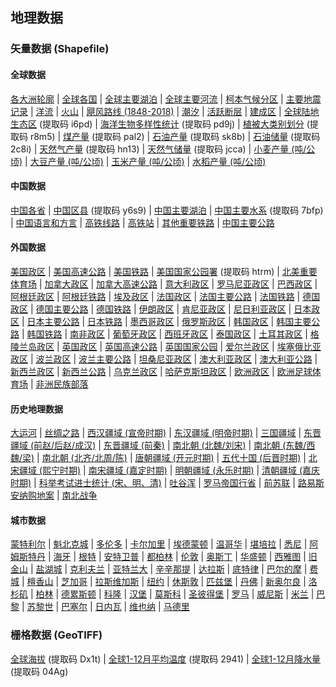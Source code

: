 ## 地理数据
### 矢量数据 (Shapefile)
#### 全球数据
[各大洲轮廓](https://github.com/yeshancqcq/geographic_data/blob/main/world/WorldContinents.zip) |
[全球各国](https://github.com/yeshancqcq/geographic_data/blob/main/world/WorldCountries.zip) |
[全球主要湖泊](https://github.com/yeshancqcq/geographic_data/blob/main/world/WorldMajorLakes.zip) |
[全球主要河流](https://github.com/yeshancqcq/geographic_data/blob/main/world/WorldRivers.zip) |
[柯本气候分区](https://github.com/yeshancqcq/geographic_data/blob/main/world/KoppenClimates.zip) |
[主要地震记录](https://github.com/yeshancqcq/geographic_data/blob/main/world/WorldEarthquake.zip) |
[洋流](https://github.com/yeshancqcq/geographic_data/blob/main/world/ocean_currents.zip) |
[火山](https://github.com/yeshancqcq/geographic_data/blob/main/world/volcano.zip) |
[飓风路线 (1848-2018)](https://github.com/yeshancqcq/geographic_data/blob/main/world/hurricane.zip) |
[潮汐](https://github.com/yeshancqcq/geographic_data/blob/main/world/Global_Tidal_Range_Classification.zip) |
[活跃断层](https://github.com/yeshancqcq/geographic_data/blob/main/world/FaultsWorld.zip) |
[建成区](https://github.com/yeshancqcq/geographic_data/blob/main/world/UrbanWorld.zip) |
[全球陆地生态区](https://pan.baidu.com/s/1dbPnosuEmV-atnoN67Ln6w) (提取码 i6pd) |
[海洋生物多样性统计](https://pan.baidu.com/s/1ge53LyaVY92VTVCFiUieag) (提取码 pd9j) |
[植被大类别划分](https://pan.baidu.com/s/1_8EgX0vbi5-8RT_Psfxh5w) (提取码 r8m5) |
[煤产量](https://pan.baidu.com/s/1FcXVyuyleTiwvMGvwdRpZg) (提取码 pal2) |
[石油产量](https://pan.baidu.com/s/1uvoyB0iDmF8MawCVatwQ6A) (提取码 sk8b) |
[石油储量](https://pan.baidu.com/s/1PiMJ57ZzCIjC3EHxNwfXfQ) (提取码 2c8i) |
[天然气产量](https://pan.baidu.com/s/14x6GX8J1QkjnufxcXw1H7Q) (提取码 hn13) |
[天然气储量](https://pan.baidu.com/s/1pMakByoPnaxnDHZMp4cd6w) (提取码 jcca) |
[小麦产量 (吨/公顷)](https://github.com/yeshancqcq/geographic_data/blob/main/world/Wheat_Yield.zip) |
[大豆产量 (吨/公顷)](https://github.com/yeshancqcq/geographic_data/blob/main/world/Soybean_Yield.zip) |
[玉米产量 (吨/公顷)](https://github.com/yeshancqcq/geographic_data/blob/main/world/Corn_Yield.zip) |
[水稻产量 (吨/公顷)](https://github.com/yeshancqcq/geographic_data/blob/main/world/Rice_Yield.zip)

#### 中国数据
[中国各省](https://github.com/yeshancqcq/geographic_data/blob/main/china/ChinaProvinces.zip) |
[中国区县](https://pan.baidu.com/s/15t7t6nLj-ntjwfOeZzfW4w) (提取码 y6s9) |
[中国主要湖泊](https://github.com/yeshancqcq/geographic_data/blob/main/china/ChinaMajorLakes.zip) |
[中国主要水系](https://pan.baidu.com/s/18meL3jVJM2pIASRgKK4fbA) (提取码 7bfp) |
[中国语言和方言](https://github.com/yeshancqcq/geographic_data/blob/main/china/ChinaLanguage.zip) |
[高铁线路](https://github.com/yeshancqcq/geographic_data/blob/main/china/HighSpeedRail.zip) |
[高铁站](https://github.com/yeshancqcq/geographic_data/blob/main/china/HighSpeedRailStation.zip) |
[其他重要铁路](https://github.com/yeshancqcq/geographic_data/blob/main/china/CHN_rails.zip) |
[中国主要公路](https://github.com/yeshancqcq/geographic_data/blob/main/china/ChinaRoads.zip)


#### 外国数据
[美国政区](https://github.com/yeshancqcq/geographic_data/blob/main/bycountry/USA.zip) |
[美国高速公路](https://github.com/yeshancqcq/geographic_data/blob/main/bycountry/USHighway.zip) |
[美国铁路](https://github.com/yeshancqcq/geographic_data/blob/main/bycountry/USA_rails.zip) |
[美国国家公园署](https://pan.baidu.com/s/14v5ekUn0Mn7wQrGhc62Pag) (提取码 htrm) |
[北美重要体育场](https://github.com/yeshancqcq/geographic_data/blob/main/bycountry/SportsVenues.zip) |
[加拿大政区](https://github.com/yeshancqcq/geographic_data/blob/main/bycountry/Canada.zip) |
[加拿大高速公路](https://github.com/yeshancqcq/geographic_data/blob/main/bycountry/CanadaHighway.zip) |
[意大利政区](https://github.com/yeshancqcq/geographic_data/blob/main/bycountry/Italy.zip) |
[罗马尼亚政区](https://github.com/yeshancqcq/geographic_data/blob/main/bycountry/Romania.zip) |
[巴西政区](https://github.com/yeshancqcq/geographic_data/blob/main/bycountry/Brazil.zip) |
[阿根廷政区](https://github.com/yeshancqcq/geographic_data/blob/main/bycountry/Argentia.zip) |
[阿根廷铁路](https://github.com/yeshancqcq/geographic_data/blob/main/bycountry/ARG_rails.zip) |
[埃及政区](https://github.com/yeshancqcq/geographic_data/blob/main/bycountry/Egypt.zip) |
[法国政区](https://github.com/yeshancqcq/geographic_data/blob/main/bycountry/France.zip) |
[法国主要公路](https://github.com/yeshancqcq/geographic_data/blob/main/bycountry/FranceRds.zip) |
[法国铁路](https://github.com/yeshancqcq/geographic_data/blob/main/bycountry/FRA_rails.zip) |
[德国政区](https://github.com/yeshancqcq/geographic_data/blob/main/bycountry/Germany.zip) |
[德国主要公路](https://github.com/yeshancqcq/geographic_data/blob/main/bycountry/GermanyRds.zip) |
[德国铁路](https://github.com/yeshancqcq/geographic_data/blob/main/bycountry/germany_railways.zip) |
[伊朗政区](https://github.com/yeshancqcq/geographic_data/blob/main/bycountry/Iran.zip) |
[肯尼亚政区](https://github.com/yeshancqcq/geographic_data/blob/main/bycountry/Kenya.zip) |
[尼日利亚政区](https://github.com/yeshancqcq/geographic_data/blob/main/bycountry/Nigeria.zip) |
[日本政区](https://github.com/yeshancqcq/geographic_data/blob/main/bycountry/Japan.zip) |
[日本主要公路](https://github.com/yeshancqcq/geographic_data/blob/main/bycountry/JapanRoad.zip) |
[日本铁路](https://github.com/yeshancqcq/geographic_data/blob/main/bycountry/JapanRail.zip) |
[墨西哥政区](https://github.com/yeshancqcq/geographic_data/blob/main/bycountry/Mexico.zip) |
[俄罗斯政区](https://github.com/yeshancqcq/geographic_data/blob/main/bycountry/Russia.zip) |
[韩国政区](https://github.com/yeshancqcq/geographic_data/blob/main/bycountry/SouthKorea.zip) |
[韩国主要公路](https://github.com/yeshancqcq/geographic_data/blob/main/bycountry/KOR_rds.zip) |
[韩国铁路](https://github.com/yeshancqcq/geographic_data/blob/main/bycountry/KOR_rails.zip) |
[南非政区](https://github.com/yeshancqcq/geographic_data/blob/main/bycountry/SouthAfrica.zip) |
[葡萄牙政区](https://github.com/yeshancqcq/geographic_data/blob/main/bycountry/Portugal.zip) |
[西班牙政区](https://github.com/yeshancqcq/geographic_data/blob/main/bycountry/Spain.zip) |
[泰国政区](https://github.com/yeshancqcq/geographic_data/blob/main/bycountry/Thailand.zip) |
[土耳其政区](https://github.com/yeshancqcq/geographic_data/blob/main/bycountry/Turkey.zip) |
[格陵兰岛政区](https://github.com/yeshancqcq/geographic_data/blob/main/bycountry/Greenland.zip) |
[英国政区](https://github.com/yeshancqcq/geographic_data/blob/main/bycountry/UK.zip) |
[英国高速公路](https://github.com/yeshancqcq/geographic_data/blob/main/bycountry/UKHighway.zip) |
[英国国家公园](https://github.com/yeshancqcq/geographic_data/blob/main/bycountry/UKNP.zip) |
[爱尔兰政区](https://github.com/yeshancqcq/geographic_data/blob/main/bycountry/Ireland.zip) |
[埃塞俄比亚政区](https://github.com/yeshancqcq/geographic_data/blob/main/bycountry/Ethiopia.zip) |
[波兰政区](https://github.com/yeshancqcq/geographic_data/blob/main/bycountry/Poland.zip) |
[波兰主要公路](https://github.com/yeshancqcq/geographic_data/blob/main/bycountry/PolandRds.zip) |
[坦桑尼亚政区](https://github.com/yeshancqcq/geographic_data/blob/main/bycountry/Tanzania.zip) |
[澳大利亚政区](https://github.com/yeshancqcq/geographic_data/blob/main/bycountry/Australia.zip) |
[澳大利亚公路](https://github.com/yeshancqcq/geographic_data/blob/main/bycountry/AustraliaRds.zip) |
[新西兰政区](https://github.com/yeshancqcq/geographic_data/blob/main/bycountry/NZ.zip) |
[新西兰公路](https://github.com/yeshancqcq/geographic_data/blob/main/bycountry/NZRds.zip) |
[乌克兰政区](https://github.com/yeshancqcq/geographic_data/blob/main/bycountry/Ukraine.zip) |
[哈萨克斯坦政区](https://github.com/yeshancqcq/geographic_data/blob/main/bycountry/Kazakhstan.zip) |
[欧洲政区](https://github.com/yeshancqcq/geographic_data/blob/main/bycountry/europe.zip) |
[欧洲足球体育场](https://github.com/yeshancqcq/geographic_data/blob/main/bycountry/SoccerStadiums.zip) |
[非洲民族部落](https://github.com/yeshancqcq/geographic_data/blob/main/bycountry/AfricaTribe.zip)

#### 历史地理数据
[大运河](https://github.com/yeshancqcq/geographic_data/blob/main/china/GrandCanal.zip) |
[丝绸之路](https://github.com/yeshancqcq/geographic_data/blob/main/china/SilkRoad.zip) |
[西汉疆域 (宣帝时期)](https://github.com/yeshancqcq/geographic_data/blob/main/china/HanDynasty.zip) |
[东汉疆域 (明帝时期)](https://github.com/yeshancqcq/geographic_data/blob/main/china/EasternHan.zip) |
[三国疆域](https://github.com/yeshancqcq/geographic_data/blob/main/china/ThreeKingdoms.zip) |
[东晋疆域 (前赵/后赵/成汉)](https://github.com/yeshancqcq/geographic_data/blob/main/china/EasternJin.zip) |
[东晋疆域 (前秦)](https://github.com/yeshancqcq/geographic_data/blob/main/china/EasternJinFormerQin.zip) |
[南北朝 (北魏/刘宋)](https://github.com/yeshancqcq/geographic_data/blob/main/china/WeiSong.zip) |
[南北朝 (东魏/西魏/梁)](https://github.com/yeshancqcq/geographic_data/blob/main/china/Liang.zip) |
[南北朝 (北齐/北周/陈)](https://github.com/yeshancqcq/geographic_data/blob/main/china/Chen.zip) |
[唐朝疆域 (开元时期)](https://github.com/yeshancqcq/geographic_data/blob/main/china/TangDynasty.zip) |
[五代十国 (后晋时期)](https://github.com/yeshancqcq/geographic_data/blob/main/china/FiveDynasties.zip) |
[北宋疆域 (熙宁时期)](https://github.com/yeshancqcq/geographic_data/blob/main/china/SongDynasty.zip) |
[南宋疆域 (嘉定时期)](https://github.com/yeshancqcq/geographic_data/blob/main/china/SouthernSong.zip) |
[明朝疆域 (永乐时期)](https://github.com/yeshancqcq/geographic_data/blob/main/china/MingDynasty.zip) |
[清朝疆域 (嘉庆时期)](https://github.com/yeshancqcq/geographic_data/blob/main/china/QingDynasty.zip) |
[科举考试进士统计 (宋、明、清)](https://github.com/yeshancqcq/geographic_data/blob/main/china/ImperialExam.zip) |
[吐谷浑](https://github.com/yeshancqcq/geographic_data/blob/main/china/Tuyuhun.zip) |
[罗马帝国行省](https://github.com/yeshancqcq/geographic_data/blob/main/bycountry/RomanEmpire.zip) |
[前苏联](https://github.com/yeshancqcq/geographic_data/blob/main/bycountry/USSR.zip) |
[路易斯安纳购地案](https://github.com/yeshancqcq/geographic_data/blob/main/bycountry/LouisianaPurchase.zip) |
[南北战争](https://github.com/yeshancqcq/geographic_data/blob/main/bycountry/CivilWar.zip)

#### 城市数据
[蒙特利尔](https://github.com/yeshancqcq/geographic_data/blob/main/cities/Montreal.zip) |
[魁北克城](https://github.com/yeshancqcq/geographic_data/blob/main/cities/QuebecCity.zip) |
[多伦多](https://github.com/yeshancqcq/geographic_data/blob/main/cities/Toronto.zip) |
[卡尔加里](https://github.com/yeshancqcq/geographic_data/blob/main/cities/Calgary.zip) |
[埃德蒙顿](https://github.com/yeshancqcq/geographic_data/blob/main/cities/Edmonton.zip) |
[温哥华](https://github.com/yeshancqcq/geographic_data/blob/main/cities/Vancouver.zip) |
[堪培拉](https://github.com/yeshancqcq/geographic_data/blob/main/cities/Canberra.zip) |
[悉尼](https://github.com/yeshancqcq/geographic_data/blob/main/cities/Sydney.zip) |
[阿姆斯特丹](https://github.com/yeshancqcq/geographic_data/blob/main/cities/Amsterdam.zip) |
[海牙](https://github.com/yeshancqcq/geographic_data/blob/main/cities/Hague.zip) |
[根特](https://github.com/yeshancqcq/geographic_data/blob/main/cities/Ghent.zip) |
[安特卫普](https://github.com/yeshancqcq/geographic_data/blob/main/cities/Antwerp.zip) |
[都柏林](https://github.com/yeshancqcq/geographic_data/blob/main/cities/Dublin.zip) |
[伦敦](https://github.com/yeshancqcq/geographic_data/blob/main/cities/London.zip) |
[奥斯丁](https://github.com/yeshancqcq/geographic_data/blob/main/cities/Austin.zip) |
[华盛顿](https://github.com/yeshancqcq/geographic_data/blob/main/cities/DC.zip) |
[西雅图](https://github.com/yeshancqcq/geographic_data/blob/main/cities/Seattle.zip) |
[旧金山](https://github.com/yeshancqcq/geographic_data/blob/main/cities/SF.zip) |
[盐湖城](https://github.com/yeshancqcq/geographic_data/blob/main/cities/SaltLC.zip) |
[克利夫兰](https://github.com/yeshancqcq/geographic_data/blob/main/cities/Cleveland.zip) |
[亚特兰大](https://github.com/yeshancqcq/geographic_data/blob/main/cities/Atlanta.zip) |
[辛辛那提](https://github.com/yeshancqcq/geographic_data/blob/main/cities/Cincinnati.zip) |
[达拉斯](https://github.com/yeshancqcq/geographic_data/blob/main/cities/Dallas.zip) |
[底特律](https://github.com/yeshancqcq/geographic_data/blob/main/cities/Detroit.zip) |
[巴尔的摩](https://github.com/yeshancqcq/geographic_data/blob/main/cities/Baltimore.zip) |
[费城](https://github.com/yeshancqcq/geographic_data/blob/main/cities/Philadelphia.zip) |
[檀香山](https://github.com/yeshancqcq/geographic_data/blob/main/cities/Honululu.zip) |
[芝加哥](https://github.com/yeshancqcq/geographic_data/blob/main/cities/Chicago.zip) |
[拉斯维加斯](https://github.com/yeshancqcq/geographic_data/blob/main/cities/LV.zip) |
[纽约](https://github.com/yeshancqcq/geographic_data/blob/main/cities/NYC.zip) |
[休斯敦](https://github.com/yeshancqcq/geographic_data/blob/main/cities/Houston.zip) |
[匹兹堡](https://github.com/yeshancqcq/geographic_data/blob/main/cities/Pittsburgh.zip) |
[丹佛](https://github.com/yeshancqcq/geographic_data/blob/main/cities/Denver.zip) |
[新奥尔良](https://github.com/yeshancqcq/geographic_data/blob/main/cities/NewOrleans.zip) |
[洛杉矶](https://github.com/yeshancqcq/geographic_data/blob/main/cities/LA.zip) |
[柏林](https://github.com/yeshancqcq/geographic_data/blob/main/cities/Berlin.zip) |
[德累斯顿](https://github.com/yeshancqcq/geographic_data/blob/main/cities/Dresden.zip) |
[科隆](https://github.com/yeshancqcq/geographic_data/blob/main/cities/Cologne.zip) |
[汉堡](https://github.com/yeshancqcq/geographic_data/blob/main/cities/Hamburg.zip) |
[莫斯科](https://github.com/yeshancqcq/geographic_data/blob/main/cities/Moscow.zip) |
[圣彼得堡](https://github.com/yeshancqcq/geographic_data/blob/main/cities/StPetersburg.zip) |
[罗马](https://github.com/yeshancqcq/geographic_data/blob/main/cities/Rome.zip) |
[威尼斯](https://github.com/yeshancqcq/geographic_data/blob/main/cities/Venice.zip) |
[米兰](https://github.com/yeshancqcq/geographic_data/blob/main/cities/Milan.zip) |
[巴黎](https://github.com/yeshancqcq/geographic_data/blob/main/cities/Paris.zip) |
[苏黎世](https://github.com/yeshancqcq/geographic_data/blob/main/cities/Zurich.zip) |
[巴塞尔](https://github.com/yeshancqcq/geographic_data/blob/main/cities/Basel.zip) |
[日内瓦](https://github.com/yeshancqcq/geographic_data/blob/main/cities/Geneva.zip) |
[维也纳](https://github.com/yeshancqcq/geographic_data/blob/main/cities/Vienna.zip) |
[马德里](https://github.com/yeshancqcq/geographic_data/blob/main/cities/Madrid.zip)

### 栅格数据 (GeoTIFF)
[全球海拔](https://pan.baidu.com/s/1OvaZS4l5ksXZXvHxyrObOw) (提取码 Dx1t) |
[全球1-12月平均温度](https://pan.baidu.com/s/1uqGziI6Qo--u6aL3itl9lg) (提取码 2941) |
[全球1-12月降水量](https://pan.baidu.com/s/1ZwynLfHlRVwEOdt7vsMpsw) (提取码 04Ag)
